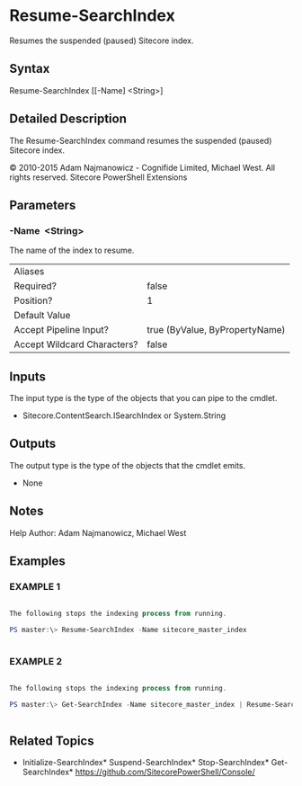 # Resume-SearchIndex 
 
Resumes the suspended (paused) Sitecore index. 
 
## Syntax 
 
Resume-SearchIndex [[-Name] &lt;String&gt;] 
 
 
## Detailed Description 
 
The Resume-SearchIndex command resumes the suspended (paused) Sitecore index. 
 
© 2010-2015 Adam Najmanowicz - Cognifide Limited, Michael West. All rights reserved. Sitecore PowerShell Extensions 
 
## Parameters 
 
### -Name&nbsp; &lt;String&gt; 
 
The name of the index to resume. 
 
<table>
    <thead></thead>
    <tbody>
        <tr>
            <td>Aliases</td>
            <td></td>
        </tr>
        <tr>
            <td>Required?</td>
            <td>false</td>
        </tr>
        <tr>
            <td>Position?</td>
            <td>1</td>
        </tr>
        <tr>
            <td>Default Value</td>
            <td></td>
        </tr>
        <tr>
            <td>Accept Pipeline Input?</td>
            <td>true (ByValue, ByPropertyName)</td>
        </tr>
        <tr>
            <td>Accept Wildcard Characters?</td>
            <td>false</td>
        </tr>
    </tbody>
</table> 
 
## Inputs 
 
The input type is the type of the objects that you can pipe to the cmdlet. 
 
* Sitecore.ContentSearch.ISearchIndex or System.String 
 
## Outputs 
 
The output type is the type of the objects that the cmdlet emits. 
 
* None 
 
## Notes 
 
Help Author: Adam Najmanowicz, Michael West 
 
## Examples 
 
### EXAMPLE 1 
 
 
 
```powershell   
 
The following stops the indexing process from running.

PS master:\> Resume-SearchIndex -Name sitecore_master_index 
 
``` 
 
### EXAMPLE 2 
 
 
 
```powershell   
 
The following stops the indexing process from running.

PS master:\> Get-SearchIndex -Name sitecore_master_index | Resume-SearchIndex 
 
``` 
 
## Related Topics 
 
* Initialize-SearchIndex* Suspend-SearchIndex* Stop-SearchIndex* Get-SearchIndex* <a href='https://github.com/SitecorePowerShell/Console/' target='_blank'>https://github.com/SitecorePowerShell/Console/</a><br/>
